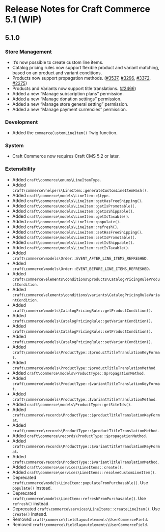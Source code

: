 # Release Notes for Craft Commerce 5.1 (WIP)

## 5.1.0

### Store Management
- It’s now possible to create custom line items.
- Catalog pricing rules now support flexible product and variant matching, based on an product and variant conditions.
- Products now support propagation methods. ([#3537](https://github.com/craftcms/commerce/discussions/3537), [#3296](https://github.com/craftcms/commerce/discussions/3296), [#3372](https://github.com/craftcms/commerce/discussions/3372), [#2375](https://github.com/craftcms/commerce/discussions/2375))
- Products and Variants now support title translations. ([#2466](https://github.com/craftcms/commerce/discussions/2466))
- Added a new “Manage subscription plans” permission.
- Added a new “Manage donation settings” permission.
- Added a new “Manage store general setting” permission.
- Added a new “Manage payment currencies” permission.

### Development
- Added the `commerceCustomLineItem()` Twig function.

### System
- Craft Commerce now requires Craft CMS 5.2 or later.

### Extensibility
- Added `craft\commerce\enums\LineItemType`.
- Added `craft\commerce\helpers\LineItem::generateCustomLineItemHash()`.
- Added `craft\commerce\models\LineItem::$type`.
- Added `craft\commerce\models\LineItem::getHasFreeShipping()`.
- Added `craft\commerce\models\LineItem::getIsPromotable()`.
- Added `craft\commerce\models\LineItem::getIsShippable()`.
- Added `craft\commerce\models\LineItem::getIsTaxable()`.
- Added `craft\commerce\models\LineItem::populate()`.
- Added `craft\commerce\models\LineItem::refresh()`.
- Added `craft\commerce\models\LineItem::setHasFreeShipping()`.
- Added `craft\commerce\models\LineItem::setIsPromotable()`.
- Added `craft\commerce\models\LineItem::setIsShippable()`.
- Added `craft\commerce\models\LineItem::setIsTaxable()`.
- Added `craft\commerce\models\Order::EVENT_AFTER_LINE_ITEMS_REFRESHED`.
- Added `craft\commerce\models\Order::EVENT_BEFORE_LINE_ITEMS_REFRESHED`.
- Added `craft\commerce\elements\conditions\products\CatalogPricingRuleProductCondition`.
- Added `craft\commerce\elements\conditions\variants\CatalogPricingRuleVariantCondition`.
- Added `craft\commerce\models\CatalogPricingRule::getProductCondition()`.
- Added `craft\commerce\models\CatalogPricingRule::getVariantCondition()`.
- Added `craft\commerce\models\CatalogPricingRule::setProductCondition()`.
- Added `craft\commerce\models\CatalogPricingRule::setVariantCondition()`.
- Added `craft\commerce\models\ProductType::$productTitleTranslationKeyFormat`.
- Added `craft\commerce\models\ProductType::$productTitleTranslationMethod`.
- Added `craft\commerce\models\ProductType::$propagationMethod`.
- Added `craft\commerce\models\ProductType::$variantTitleTranslationKeyFormat`.
- Added `craft\commerce\models\ProductType::$variantTitleTranslationMethod`.
- Added `craft\commerce\models\ProductType::getSiteIds()`.
- Added `craft\commerce\records\ProductType::$productTitleTranslationKeyFormat`.
- Added `craft\commerce\records\ProductType::$productTitleTranslationMethod`.
- Added `craft\commerce\records\ProductType::$propagationMethod`.
- Added `craft\commerce\records\ProductType::$variantTitleTranslationKeyFormat`.
- Added `craft\commerce\records\ProductType::$variantTitleTranslationMethod`.
- Added `craft\commerce\services\LineItems::create()`.
- Added `craft\commerce\services\LineItems::resolveCustomLineItem()`.
- Deprecated `craft\commerce\models\LineItem::populateFromPurchasable()`. Use `populate()` instead.
- Deprecated `craft\commerce\models\LineItem::refreshFromPurchasable()`. Use `refresh()` instead.
- Deprecated `craft\commerce\services\LineItems::createLineItem()`. Use `create()` instead.
- Removed `craft\commerce\fieldlayoutelements\UserCommerceField`.
- Removed `craft\commerce\fieldlayoutelements\UserCommerceField`.
